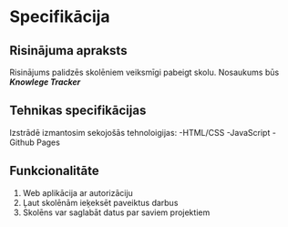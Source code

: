 # Specifikācija

## Risinājuma apraksts
Risinājums palidzēs skolēniem veiksmīgi pabeigt skolu. Nosaukums būs 
***Knowlege Tracker***

## Tehnikas specifikācijas
Izstrādē izmantosim sekojošās tehnoloigijas:
-HTML/CSS
-JavaScript
-Github Pages

## Funkcionalitāte
1. Web aplikācija ar autorizāciju
2. Ļaut skolēnām ieķeksēt paveiktus darbus
3. Skolēns var saglabāt datus par saviem projektiem
